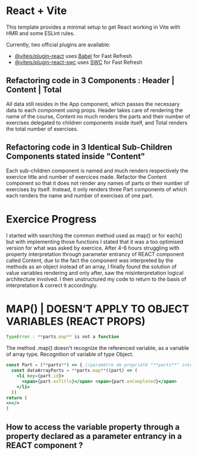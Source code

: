 # React + Vite

This template provides a minimal setup to get React working in Vite with HMR and some ESLint rules.

Currently, two official plugins are available:

- [@vitejs/plugin-react](https://github.com/vitejs/vite-plugin-react/blob/main/packages/plugin-react/README.md) uses [Babel](https://babeljs.io/) for Fast Refresh
- [@vitejs/plugin-react-swc](https://github.com/vitejs/vite-plugin-react-swc) uses [SWC](https://swc.rs/) for Fast Refresh

## Refactoring code in 3 Components : Header | Content | Total
All data still resides in the App component, which passes the necessary data to each component using props. Header takes care of rendering the name of the course, Content no much renders the parts and their number of exercises delegated to <Part /> children components inside itself, and Total renders the total number of exercises.

## Refactoring code in 3 Identical Sub-Children Components stated inside "Content"
Each sub-children component is named <Part /> and much renders respectively the exercice title and number of exercices made.
Refactor the Content component so that it does not render any names of parts or their number of exercises by itself. Instead, it only renders three Part components of which each renders the name and number of exercises of one part.

# Exercice Progress 

I started with searching the common method used as map() or for each() but with implementing those functions I stated that it was a too optimised version for what was asked by exercice. 
After 4-6 hours struggling with property interpretation through parameter entrancy of REACT component called Content, due to the fact the component was interpreted by the methods as an object instead of an array, I finally found the solution of value variables rendering and only after, saw the misinterpretation logical architecture involved. 
I then unstructured my code to return to the basis of interpretation & correct it accordingly. 

# MAP() | DOESN’T APPLY TO OBJECT VARIABLES (REACT PROPS)

```jsx
TypeError : **parts.map** is not a function 
```

The method .map() doesn't recognize the referenced variable, as a variable of array type. Recognition of variable of type Object. 

```jsx
const Part = (**parts**) => { //paramètre de propriété "**parts**" interprété comme objet à la place d'un tableau 
  const dataArrayParts = **parts.map**((part) => (
    <li key={part.id}>
      <span>{part.exTitle}</span> <span>{part.exCompleted}</span>
    </li>
  ))
return (
<></>
)
```

## How to access the variable property through a property declared as a parameter entrancy in a REACT component ?
